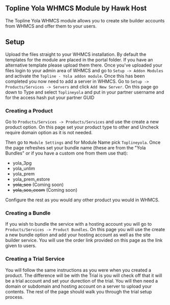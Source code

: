 ## Topline Yola WHMCS Module by Hawk Host

The Topline Yola WHMCS module allows you to create site builder accounts from WHMCS and offer them to your users.

## Setup

Upload the files straight to your WHMCS installation.  By default the templates for the module are placed in the portal folder.  If you have an alternative
template please upload them there.  Once you've uploaded your files login to your admin area of WHMCS and go to `Setup -> Addon Modules`
and activate the `Topline - Yola addon module`.  Once this has been completed you now need to add a server in WHMCS.  Go to `Setup -> Products/Services -> Servers` and click `Add New Server`.  On this page go down to Type and select `Toplineyola` and put in your partner username and for the access hash put your partner GUID

### Creating a Product

Go to `Products/Services -> Products/Services` and use the create a new product option. On this page set your product type to other and Uncheck require domain option as it is not needed.

Then go to `Module Settings` and for Module Name pick `Toplineyola`.  Once the page refreshes set your bundle name (these are from the "Yola Bundles" or if you have a custom one from them use that):

* yola_3pg
* yola_unlim
* yola_prem
* yola_prem_estore
* ~~yola_seo~~ (Coming soon)
* ~~yola_seo_ecom~~ (Coming soon)

Configure the rest as you would any other product you would in WHMCS.

### Creating a Bundle

If you wish to bundle the service with a hosting account you will go to `Products/Services -> Product Bundles`.  On this page you will use the create a new bundle option and add your hosting account as well as the site builder service.  You will use the order link provided on this page as the link given to users.

### Creating a Trial Service

You will follow the same instructions as you were when you created a product.  The difference will be with the Trial is you will check off that it will be a trial account and set your durection of the trial.  You will then need a domain or subdomain and hosting account on a server to upload your contents.  The rest of the page should walk you through the trial setup process.